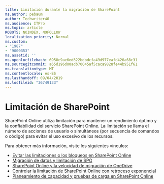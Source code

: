 ```yaml
---
title: Limitación durante la migración de SharePoint
ms.author: pebaum
author: Techwriter40
ms.audience: ITPro
ms.topic: article
ROBOTS: NOINDEX, NOFOLLOW
localization_priority: Normal
ms.custom:
- "1987"
- "9000353"
ms.assetid: ''
ms.openlocfilehash: 6958e9ae6ed322bdbdcfa49d977eafd420a68c31
ms.sourcegitcommit: a65d196d00adb70045af5caca9828fe44b951f61
ms.translationtype: MT
ms.contentlocale: es-ES
ms.lasthandoff: 09/04/2019
ms.locfileid: "36749133"
---
```

# <a name="sharepoint-throttling"></a>Limitación de SharePoint

SharePoint Online utiliza limitación para mantener un rendimiento óptimo y la confiabilidad del servicio SharePoint Online. La limitación se llama el número de acciones de usuario o simultáneos (por secuencia de comandos o código) para evitar el uso excesivo de los recursos.

Para obtener más información, visite los siguientes vínculos:

- [Evitar las limitaciones o los bloqueos en SharePoint Online](https://docs.microsoft.com/sharepoint/dev/general-development/how-to-avoid-getting-throttled-or-blocked-in-sharepoint-online)
- [Migración de datos y limitación de SPO](https://blogs.technet.microsoft.com/sposupport/2017/08/12/data-migration-and-spo-service-throttling/)
- [SharePoint Online y la velocidad de migración de OneDrive](https://docs.microsoft.com/sharepointmigration/sharepoint-online-and-onedrive-migration-speed)
- [Controlar la limitación de SharePoint Online con retroceso exponencial](https://docs.microsoft.com/sharepoint/dev/solution-guidance/handle-sharepoint-online-throttling-by-using-exponential-back-off)
- [Planeamiento de capacidad y pruebas de carga en SharePoint Online](https://support.office.com/article/Capacity-planning-and-load-testing-SharePoint-Online-c932bd9b-fb9a-47ab-a330-6979d03688c0)